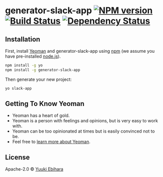 # generator-slack-app [![NPM version][npm-image]][npm-url] [![Build Status][travis-image]][travis-url] [![Dependency Status][daviddm-image]][daviddm-url]
> 

## Installation

First, install [Yeoman](http://yeoman.io) and generator-slack-app using [npm](https://www.npmjs.com/) (we assume you have pre-installed [node.js](https://nodejs.org/)).

```bash
npm install -g yo
npm install -g generator-slack-app
```

Then generate your new project:

```bash
yo slack-app
```

## Getting To Know Yeoman

 * Yeoman has a heart of gold.
 * Yeoman is a person with feelings and opinions, but is very easy to work with.
 * Yeoman can be too opinionated at times but is easily convinced not to be.
 * Feel free to [learn more about Yeoman](http://yeoman.io/).

## License

Apache-2.0 © [Yuuki Ebihara]()


[npm-image]: https://badge.fury.io/js/generator-slack-app.svg
[npm-url]: https://npmjs.org/package/generator-slack-app
[travis-image]: https://travis-ci.com/silverskyvicto/generator-slack-app.svg?branch=master
[travis-url]: https://travis-ci.com/silverskyvicto/generator-slack-app
[daviddm-image]: https://david-dm.org/silverskyvicto/generator-slack-app.svg?theme=shields.io
[daviddm-url]: https://david-dm.org/silverskyvicto/generator-slack-app

